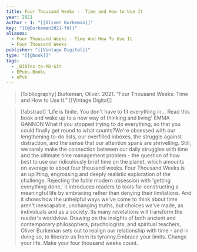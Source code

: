 ```yaml
---
title: Four Thousand Weeks -  Time and How to Use It
year: 2021
author - 1: "[[Oliver Burkeman]]"
key: "[[@Burkeman2021-fd]]"
aliases:
  - Four Thousand Weeks - Time And How To Use It
  - Four Thousand Weeks
publisher: "[[Vintage Digital]]"
type: "[[@book]]"
tags:
  - _BibTex-to-MD-Git
  - EPubs-Books
  - ePub
---
```


> [!bibliography]
> Burkeman, Oliver. 2021. “Four Thousand Weeks: Time and How to Use It.” [[Vintage Digital]]

> [!abstract]
> 'Life is finite. You don't have to fit everything in... Read this book and wake up to a new way of thinking and living' EMMA GANNON What if you stopped trying to do everything, so that you could finally get round to what counts?We're obsessed with our lengthening to-do lists, our overfilled inboxes, the struggle against distraction, and the sense that our attention spans are shrivelling. Still, we rarely make the connection between our daily struggles with time and the ultimate time management problem -  the question of how best to use our ridiculously brief time on the planet, which amounts on average to about four thousand weeks. Four Thousand Weeks is an uplifting, engrossing and deeply realistic exploration of the challenge. Rejecting the futile modern obsession with 'getting everything done,' it introduces readers to tools for constructing a meaningful life by embracing rather than denying their limitations. And it shows how the unhelpful ways we've come to think about time aren't inescapable, unchanging truths, but choices we've made, as individuals and as a society. Its many revelations will transform the reader's worldview. Drawing on the insights of both ancient and contemporary philosophers, psychologists, and spiritual teachers, Oliver Burkeman sets out to realign our relationship with time - and in doing so, to liberate us from its tyranny.Embrace your limits. Change your life. Make your four thousand weeks count.